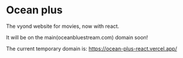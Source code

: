 # Ocean plus
The vyond website for movies, now with react.

It will be on the main(oceanbluestream.com) domain soon!

The current temporary domain is: https://ocean-plus-react.vercel.app/